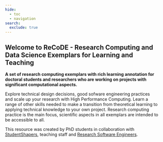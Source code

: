 ```yaml
---
hide:
  - toc
  - navigation
search:
  exclude: true
---
```


## Welcome to ReCoDE - Research Computing and Data Science Exemplars for Learning and Teaching

**A set of research computing exemplars with rich learning annotation for doctoral students and researchers who are working on projects with significant computational aspects.**

Explore technical design decisions, good sofware engineering practices and scale up your research with High Performance Computing. Learn a range of other skills needed to make a transition from theoretical learning to applying technical knowledge to your own project. Research computing practice is the main focus, scientific aspects in all exemplars are intended to be accessible to all.

This resource was created by PhD students in collaboration with [StudentShapers](https://www.imperial.ac.uk/students/studentshapers/), teaching staff and [Research Software Engineers](https://www.imperial.ac.uk/admin-services/ict/self-service/research-support/rcs/research-software-engineering/).



